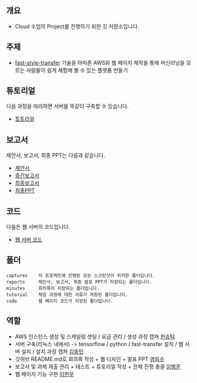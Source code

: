 ## 개요
- Cloud 수업의 Project를 진행하기 위한 깃 저장소입니다.

## 주제
- [fast-style-transfer](https://github.com/ShafeenTejani/fast-style-transfer/blob/master/README.md) 기술을 아마존 AWS와 웹 페이지 제작을 통해 머신러닝을 모르는 사람들이 쉽게 체험해 볼 수 있는 플랫폼 만들기

## 튜토리얼
다음 과정을 따라하면 서버를 똑같이 구축할 수 있습니다.</br>
- [튜토리얼]()

## 보고서
제안서, 보고서, 최종 PPT는 다음과 같습니다.</br>
- [제안서]()
- [중간보고서]()
- [최종보고서]()
- [최종PPT]()

## 코드
다음은 웹 서버의 코드입니다.
- [웹 서버 코드](https://github.com/BJ-Lim/Cloud/tree/master/code)

## 폴더
```
captures    이 프로젝트에 진행된 모든 스크린샷이 위치한 폴더입니다.
reports     제안서, 보고서, 최종 발표 PPT가 저장되는 폴더입니다.
minutes     회의록이 저장되는 폴더입니다.
tutorial    체험 과정에 대한 서류가 저장된 폴더입니다.
code        웹 페이지 코드가 저장된 폴더입니다.
```

## 역할
- AWS 인스턴스 생성 및 스케일링 셋팅 / 요금 관리 / 생성 과정 캡쳐 [한승탁](https://github.com/vutyful)
- 서버 구축(리눅스 내에서) -> tensorflow / python / fast-transfer 설치 / 웹 서버 설치 / 설치 과정 캡쳐 [김동민](https://github.com/Dongmini)
- 깃허브 README.md로 회의록 작성 + 웹 디자인 + 발표 PPT [염희수](https://github.com/yeom-heesu)
- 보고서 및 과제 제출 관리 + 테스트 + 튜토리얼 작성 + 전체 진행 총괄 [임병준](https://github.com/BJ-Lim)
- 웹 페이지 기능 구현 [이헌우](https://github.com/Lee-App)
